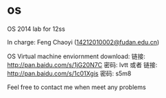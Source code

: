os
==

OS 2014 lab for 12ss

In charge: Feng Chaoyi (14212010002@fudan.edu.cn)


OS Virtual machine enviornment download: 链接: http://pan.baidu.com/s/1jG20N7C 密码: lvtt 或者 链接: http://pan.baidu.com/s/1c01Xgis 密码: s5m8


Feel free to contact me when meet any problems
